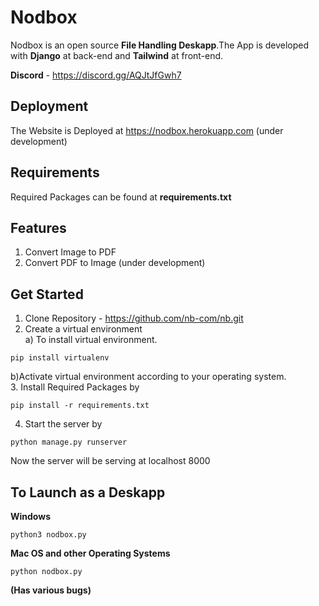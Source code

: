 # Nodbox
Nodbox is an open source  **File Handling Deskapp**.The App is developed with **Django** at back-end and **Tailwind** at front-end.<br /> 

**Discord** - https://discord.gg/AQJtJfGwh7<br />




## Deployment
The Website is Deployed at https://nodbox.herokuapp.com (under development)

## Requirements
Required Packages can be found at **requirements.txt**

## Features

1) Convert Image to PDF
2) Convert PDF to Image (under development)

## Get Started

1. Clone Repository - https://github.com/nb-com/nb.git
2. Create a virtual environment <br />
a) To install virtual environment.
  
  ```
  pip install virtualenv
  ```
 b)Activate virtual environment according to your operating system. <br />
3. Install Required Packages by

```
pip install -r requirements.txt
```
4. Start the server by
 ```
 python manage.py runserver
 ```
 Now the server will be serving at localhost 8000
 
 ## To Launch as a Deskapp
**Windows**
```
python3 nodbox.py
```
**Mac OS and other Operating Systems**
```
python nodbox.py
```
**(Has various bugs)**
